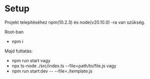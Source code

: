 # Setup

Projekt telepítéséhez npm(10.2.3) és node(v20.10.0) -ra van szükség.

Root-ban
- npm i


Majd futtatás:
- npm run start
vagy
- npx ts-node ./src/index.ts --file=path/to/file.js
vagy
- npm run start:dev -- --file=./template.js


